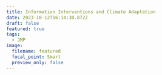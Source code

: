 ```yaml
---
title: Information Interventions and Climate Adaptation
date: 2023-10-12T16:14:30.872Z
draft: false
featured: true
tags:
  - JMP
image:
  filename: featured
  focal_point: Smart
  preview_only: false
---
```

